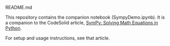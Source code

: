 README.md

This repository contains the companion notebook (SympyDemo.ipynb).  It is a companion to the CodeSolid article, [SymPy: Solving Math Equations in Python](https://codesolid.com/sympy-solving-math-equations-in-python/).

For setup and usage instructions, see that article.


